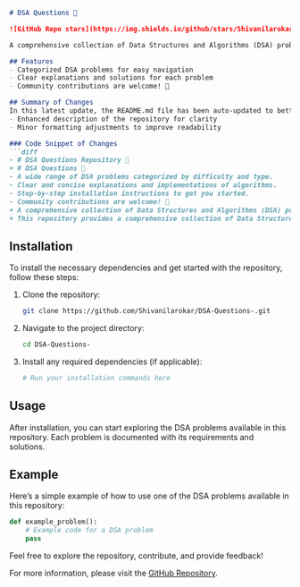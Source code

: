 ```markdown
# DSA Questions 🤖

![GitHub Repo stars](https://img.shields.io/github/stars/Shivanilarokar/DSA-Questions-) ![GitHub forks](https://img.shields.io/github/forks/Shivanilarokar/DSA-Questions-) ![GitHub issues](https://img.shields.io/github/issues/Shivanilarokar/DSA-Questions-)

A comprehensive collection of Data Structures and Algorithms (DSA) problems, categorized by type. This repository aims to help developers and learners practice and enhance their coding skills through a variety of algorithmic challenges.

## Features
- Categorized DSA problems for easy navigation
- Clear explanations and solutions for each problem
- Community contributions are welcome! 🤝

## Summary of Changes
In this latest update, the README.md file has been auto-updated to better reflect the purpose and instructions of the repository. Key changes include:
- Enhanced description of the repository for clarity
- Minor formatting adjustments to improve readability

### Code Snippet of Changes
```diff
- # DSA Questions Repository 🤖
+ # DSA Questions 🤖
- A wide range of DSA problems categorized by difficulty and type.
- Clear and concise explanations and implementations of algorithms.
- Step-by-step installation instructions to get you started.
- Community contributions are welcome! 🤝
+ A comprehensive collection of Data Structures and Algorithms (DSA) problems, categorized by type...
+ This repository provides a comprehensive collection of Data Structures and Algorithms (DSA) problems...
```

## Installation
To install the necessary dependencies and get started with the repository, follow these steps:

1. Clone the repository:
    ```bash
    git clone https://github.com/Shivanilarokar/DSA-Questions-.git
    ```

2. Navigate to the project directory:
    ```bash
    cd DSA-Questions-
    ```

3. Install any required dependencies (if applicable):
    ```bash
    # Run your installation commands here
    ```

## Usage
After installation, you can start exploring the DSA problems available in this repository. Each problem is documented with its requirements and solutions.

## Example
Here’s a simple example of how to use one of the DSA problems available in this repository:

```python
def example_problem():
    # Example code for a DSA problem
    pass
```

Feel free to explore the repository, contribute, and provide feedback!

For more information, please visit the [GitHub Repository](https://github.com/Shivanilarokar/DSA-Questions-).
```